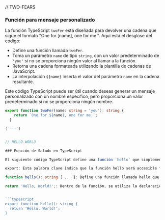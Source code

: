 // TWO-FEARS

### Función para mensaje personalizado

La función TypeScript `twoFer` está diseñada para devolver una cadena que sigue el formato "One for [name], one for me.". Aquí está el desglose del código:

- Define una función llamada `twoFer`.
- Toma un parámetro `name` de tipo `string`, con un valor predeterminado de `'you'` si no se proporciona ningún valor al llamar a la función.
- Retorna una cadena formateada utilizando la plantilla de cadenas de JavaScript.
- La interpolación `${name}` inserta el valor del parámetro `name` en la cadena resultante.

Este código TypeScript puede ser útil cuando deseas generar un mensaje personalizado con un nombre específico, pero proporciona un valor predeterminado si no se proporciona ningún nombre.

```typescript
export function twoFer(name: string = 'you'): string {
    return `One for ${name}, one for me.`;
  }

(`---`)


// HELLO-WORLD

### Función de Saludo en TypeScript

El siguiente código TypeScript define una función `hello` que simplemente devuelve la cadena `'Hello, World!'`. 

export: Esta palabra clave indica que la función hello será accesible fuera de este módulo TypeScript, lo que significa que puede ser importada y utilizada en otros archivos TypeScript si es necesario.

function hello(): string { ... }: Define una función llamada hello que no toma ningún argumento y devuelve una cadena. La declaración (): string después del nombre de la función indica que esta función devuelve un valor de tipo string.

return 'Hello, World!';: Dentro de la función, se utiliza la declaración return para devolver la cadena 'Hello, World!'. Cuando la función hello se llama, esta cadena será el resultado que se obtiene.


```typescript
export function hello(): string {
  return 'Hello, World!';
}


